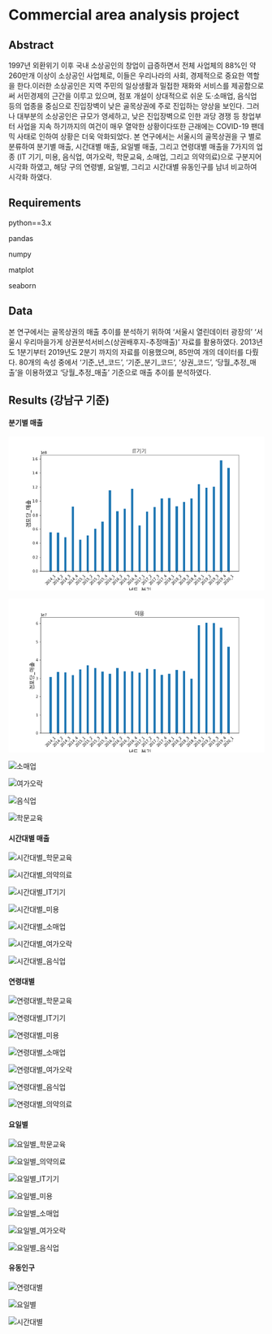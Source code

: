 

# Commercial area analysis project

## Abstract

1997년 외환위기 이후 국내 소상공인의 창업이 급증하면서 전체   사업체의 88%인 약 260만개 이상이 소상공인 사업체로, 이들은 우리나라의 사회, 경제적으로 중요한 역할을 한다.이러한 소상공인은 지역 주민의 일상생활과 밀접한 재화와 서비스를 제공함으로써 서민경제의 근간을 이루고 있으며, 점포 개설이 상대적으로 쉬운 도·소매업, 음식업 등의 업종을   중심으로 진입장벽이 낮은 골목상권에 주로 진입하는 양상을 보인다. 그러나 대부분의 소상공인은 규모가   영세하고, 낮은 진입장벽으로 인한 과당 경쟁 등 창업부터 사업을 지속 하기까지의 여건이 매우 열악한   상황이다또한 근래에는 COVID-19 팬데믹 사태로 인하여 상황은 더욱 악화되었다. 본 연구에서는 서울시의 골목상권을 구 별로 분류하여 분기별 매출, 시간대별 매출, 요일별 매출, 그리고 연령대별 매출을 7가지의 업종 (IT 기기, 미용, 음식업, 여가오락, 학문교육, 소매업, 그리고 의약의료)으로 구분지어 시각화 하였고, 해당 구의 연령별, 요일별, 그리고 시간대별 유동인구를 남녀 비교하여 시각화 하였다.

## Requirements

python==3.x

pandas

numpy

matplot

seaborn

## Data

본 연구에서는 골목상권의 매출 추이를 분석하기 위하여 ‘서울시 열린데이터 광장의’ ‘서울시 우리마을가게 상권분석서비스(상권배후지-추정매출)’ 자료를 활용하였다. 2013년도 1분기부터 2019년도 2분기 까지의 자료를 이용했으며, 85만여 개의 데이터를 다뤘다. 80개의 속성 중에서 ‘기준_년_코드’, ‘기준_분기_코드‘, ‘상권_코드’, ‘당월_추정_매출’을 이용하였고 ‘당월_추정_매출’ 기준으로 매출 추이를 분석하였다. 

## Results (강남구 기준)

#### 분기별 매출

![IT기기](results/sales/IT기기.png)



![미용](results\sales\미용.png)

![소매업](D:\han_project03\results\sales\소매업.png)

![여가오락](D:\han_project03\results\sales\여가오락.png)

![음식업](D:\han_project03\results\sales\음식업.png)



![학문교육](D:\han_project03\results\sales\학문교육.png)

#### 시간대별 매출



![시간대별_학문교육](D:\han_project03\results\sales\시간대별_학문교육.png)

![시간대별_의약의료](D:\han_project03\results\sales\시간대별_의약의료.png)

![시간대별_IT기기](D:\han_project03\results\sales\시간대별_IT기기.png)

![시간대별_미용](D:\han_project03\results\sales\시간대별_미용.png)

![시간대별_소매업](D:\han_project03\results\sales\시간대별_소매업.png)

![시간대별_여가오락](D:\han_project03\results\sales\시간대별_여가오락.png)

![시간대별_음식업](D:\han_project03\results\sales\시간대별_음식업.png)

#### 연령대별

![연령대별_학문교육](D:\han_project03\results\sales\연령대별_학문교육.png)

![연령대별_IT기기](D:\han_project03\results\sales\연령대별_IT기기.png)

![연령대별_미용](D:\han_project03\results\sales\연령대별_미용.png)

![연령대별_소매업](D:\han_project03\results\sales\연령대별_소매업.png)

![연령대별_여가오락](D:\han_project03\results\sales\연령대별_여가오락.png)

![연령대별_음식업](D:\han_project03\results\sales\연령대별_음식업.png)

![연령대별_의약의료](D:\han_project03\results\sales\연령대별_의약의료.png)

#### 요일별

![요일별_학문교육](D:\han_project03\results\sales\요일별_학문교육.png)

![요일별_의약의료](D:\han_project03\results\sales\요일별_의약의료.png)

![요일별_IT기기](D:\han_project03\results\sales\요일별_IT기기.png)

![요일별_미용](D:\han_project03\results\sales\요일별_미용.png)

![요일별_소매업](D:\han_project03\results\sales\요일별_소매업.png)

![요일별_여가오락](D:\han_project03\results\sales\요일별_여가오락.png)

![요일별_음식업](D:\han_project03\results\sales\요일별_음식업.png)

#### 유동인구

![연령대별](D:\han_project03\results\floating\연령대별.png)

![요일별](D:\han_project03\results\floating\요일별.png)

![시간대별](D:\han_project03\results\floating\시간대별.png)